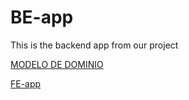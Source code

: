# BE-app
This is the backend app from our project

[MODELO DE DOMINIO](https://app.diagrams.net/#G1CbL1amhzWdO4Q_SigsjlzUsf7KscJk_t#%7B"pageId"%3A"KFOGIdaJm5DWyXvSNqt7"%7D)

[FE-app](https://github.com/santifnob/FE-app)


